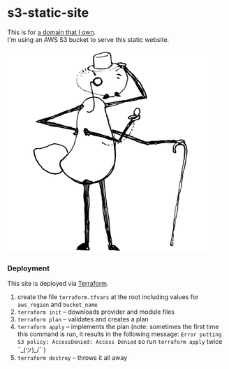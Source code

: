 # s3-static-site
This is for  [a domain that I own](http://www.ronsouthwick.com).  
I'm using an AWS S3 bucket to serve this static website.

![](ronsouthwick/images/regal_ant.gif)

### Deployment
This site is deployed via [Terraform](https://www.terraform.io/).  

1. create the file `terraform.tfvars` at the root including values for `aws_region` and `bucket_name`
2. `terraform init` – downloads provider and module files
3. `terraform plan` – validates and creates a plan
4. `terraform apply` – implements the plan
  (note: sometimes the first time this command is run, it results in the following message:
  `Error putting S3 policy: AccessDenied: Access Denied`  so run `terraform apply` twice ¯\_(ツ)_/¯ )
5. `terraform destroy` – throws it all away